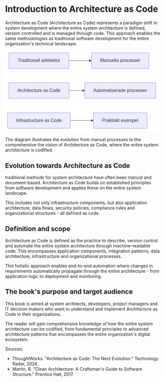 # Introduction to Architecture as Code

Architecture as Code (Architecture as Code) represents a paradigm shift in system development where the entire system architecture is defined, version controlled and is managed through code. This approach enables the same methodologies as traditional software development for the entire organization's technical landscape.

![introduction to Architecture as Code](images/diagram_01_inledning.png)

The diagram illustrates the evolution from manual processes to the comprehensive the vision of Architecture as Code, where the entire system architecture is codified.

## Evolution towards Architecture as Code

traditional methods for system architecture have often been manual and document-based. Architecture as Code builds on established principles from software development and applies these on the entire system landscape.

This includes not only infrastructure components, but also application architecture, data flows, security policies, compliance rules and organizational structures - all defined as code.

## Definition and scope

Architecture as Code is defined as the practice to describe, version control and automate the entire system architecture through machine-readable code. This encompasses application components, integration patterns, data architecture, infrastructure and organizational processes.

This holistic approach enables end-to-end automation where changes in requirements automatically propagate through the entire architecture - from application logic to deployment and monitoring.

## The book's purpose and target audience

This book is aimed at system architects, developers, project managers and IT decision makers who want to understand and implement Architecture as Code in their organizations. 

The reader will gain comprehensive knowledge of how the entire system architecture can be codified, from fundamental principles to advanced architecture patterns that encompasses the entire organization's digital ecosystem.

Sources:
- ThoughtWorks. "Architecture as Code: The Next Evolution." Technology Radar, 2024.
- Martin, R. "Clean Architecture: A Craftsman's Guide to Software Structure." Prentice Hall, 2017.
